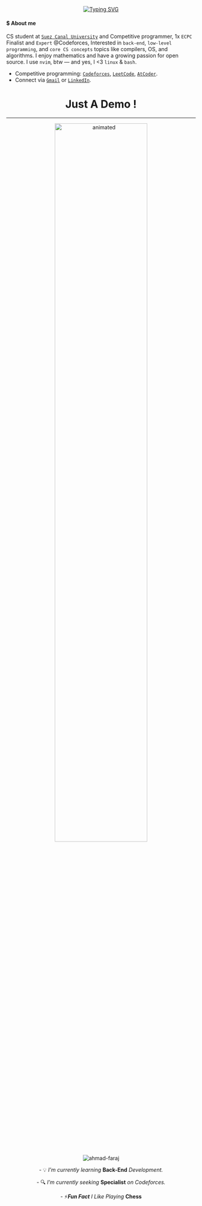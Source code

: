 <p align="center"><a href="https://git.io/typing-svg"><img src="https://readme-typing-svg.demolab.com?font=Play&pause=1000&color=A2F749&center=true&vCenter=true&width=420&lines=Hi,+I'm+Ahmed+Faraj_;Obsessed+with+CP+%26+Mathematics_;Feel+free+to+explore+my+repos_;ahmed@faraj:~$+grep+%22i%3C3bash%22+readme.md_" alt="Typing SVG" /></a></p>

#### $ About me
CS student at [`Suez Canal University`](https://suez.edu.eg/ar/) and Competitive programmer, 1x `ECPC` Finalist and `Expert` @Codeforces, Interested in `back-end`, `low-level programming`, and `core CS concepts` topics like compilers, OS, and algorithms.  I enjoy mathematics and have a growing passion for open source. I use `nvim`, btw — and yes, I <3 `linux` & `bash`.
- Competitive programming: [`Codeforces`](https://codeforces.com/profile/Ahmed_Faraj), [`LeetCode`](https://leetcode.com/u/Ahmed_Faraj/), [`AtCoder`](https://atcoder.jp/users/Ahmed_Faraj).
- Connect via [`Gmail`](mailto:ahmedfrag4040@gmail.com) or [`LinkedIn`](https://www.linkedin.com/in/ahmed-faraj-cs/).


<h1 align="center"> Just A Demo ! </h1>
<hr>
<p align="center">
  <img src="https://github.com/Ahmad-Faraj/Ahmad-Faraj/assets/148560615/4c71522d-263c-4a72-a5fb-30154136986a" alt="animated" width="70%"/>
</p>

<p align="center"> <img src="https://komarev.com/ghpvc/?username=ahmad-faraj&label=Profile%20views&color=1a1a1a&style=for-the-badge" alt="ahmad-faraj" /> </p>

<p align="center">- 💡 <i>I’m currently learning </i><b>Back-End</b><i> Development.</i></p>
<p align="center">- 🔍 <i>I’m currently seeking </i><b>Specialist</b><i> on Codeforces.</i></p>
<p align="center">- ⚡<i><b>Fun Fact</b> I Like Playing </i><b>Chess</b></p>
